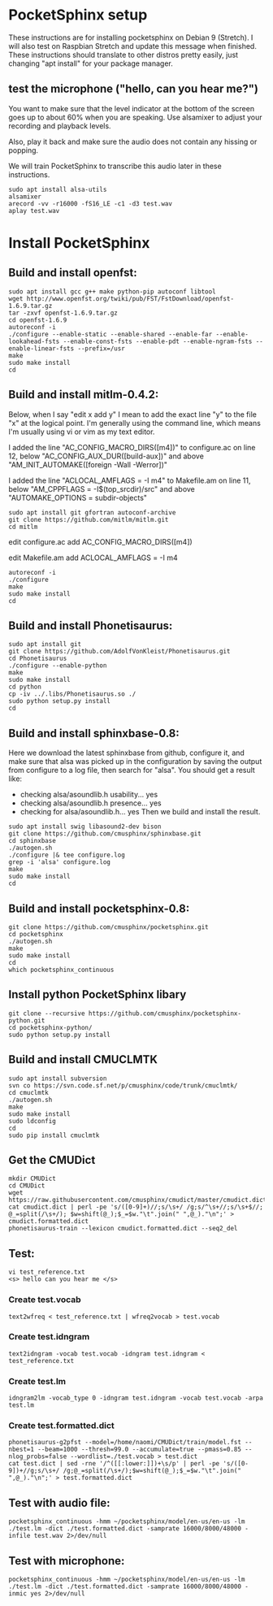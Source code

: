 # PocketSphinx setup

These instructions are for installing pocketsphinx on Debian 9 (Stretch). I will also test on Raspbian Stretch and update this message when finished. These instructions should translate to other distros pretty easily, just changing "apt install" for your package manager.

## test the microphone ("hello, can you hear me?")

You want to make sure that the level indicator at the bottom of the screen goes up to about 60% when you are speaking. Use alsamixer to adjust your recording and playback levels.

Also, play it back and make sure the audio does not contain any hissing or popping.

We will train PocketSphinx to transcribe this audio later in these instructions.
```
sudo apt install alsa-utils
alsamixer
arecord -vv -r16000 -fS16_LE -c1 -d3 test.wav
aplay test.wav
```
# Install PocketSphinx
## Build and install openfst:
```
sudo apt install gcc g++ make python-pip autoconf libtool
wget http://www.openfst.org/twiki/pub/FST/FstDownload/openfst-1.6.9.tar.gz
tar -zxvf openfst-1.6.9.tar.gz
cd openfst-1.6.9
autoreconf -i
./configure --enable-static --enable-shared --enable-far --enable-lookahead-fsts --enable-const-fsts --enable-pdt --enable-ngram-fsts --enable-linear-fsts --prefix=/usr
make
sudo make install
cd
```
## Build and install mitlm-0.4.2:
Below, when I say "edit x add y" I mean to add the exact line "y" to the file "x" at the logical point. I'm generally using
the command line, which means I'm usually using vi or vim as my text editor.

I added the line "AC_CONFIG_MACRO_DIRS([m4])" to configure.ac on line 12, below "AC_CONFIG_AUX_DUR([build-aux])" and above "AM_INIT_AUTOMAKE([foreign -Wall -Werror])"

I added the line "ACLOCAL_AMFLAGS = -I m4" to Makefile.am on line 11, below "AM_CPPFLAGS = -I$(top_srcdir)/src" and above "AUTOMAKE_OPTIONS = subdir-objects"

```
sudo apt install git gfortran autoconf-archive
git clone https://github.com/mitlm/mitlm.git
cd mitlm
```
edit configure.ac add AC_CONFIG_MACRO_DIRS([m4])

edit Makefile.am  add ACLOCAL_AMFLAGS = -I m4
```
autoreconf -i
./configure
make
sudo make install
cd
```

## Build and install Phonetisaurus:
```
sudo apt install git
git clone https://github.com/AdolfVonKleist/Phonetisaurus.git
cd Phonetisaurus
./configure --enable-python
make
sudo make install 
cd python
cp -iv ../.libs/Phonetisaurus.so ./
sudo python setup.py install
cd
```

## Build and install sphinxbase-0.8:

Here we download the latest sphinxbase from github, configure it, and make sure that alsa was picked up in the configuration by saving the output from configure to a log file, then search for "alsa". You should get a result like:
* checking alsa/asoundlib.h usability... yes
* checking alsa/asoundlib.h presence... yes
* checking for alsa/asoundlib.h... yes
Then we build and install the result.
```
sudo apt install swig libasound2-dev bison
git clone https://github.com/cmusphinx/sphinxbase.git
cd sphinxbase
./autogen.sh
./configure |& tee configure.log
grep -i 'alsa' configure.log
make
sudo make install
cd
```
## Build and install pocketsphinx-0.8:
```
git clone https://github.com/cmusphinx/pocketsphinx.git
cd pocketsphinx
./autogen.sh
make
sudo make install
cd
which pocketsphinx_continuous
```
## Install python PocketSphinx libary
```
git clone --recursive https://github.com/cmusphinx/pocketsphinx-python.git
cd pocketsphinx-python/
sudo python setup.py install
```
## Build and install CMUCLMTK
```
sudo apt install subversion
svn co https://svn.code.sf.net/p/cmusphinx/code/trunk/cmuclmtk/
cd cmuclmtk
./autogen.sh
make
sudo make install
sudo ldconfig
cd
sudo pip install cmuclmtk
```
## Get the CMUDict
```
mkdir CMUDict
cd CMUDict
wget https://raw.githubusercontent.com/cmusphinx/cmudict/master/cmudict.dict
cat cmudict.dict | perl -pe 's/([0-9]+)//;s/\s+/ /g;s/^\s+//;s/\s+$//; @_=split(/\s+/); $w=shift(@_);$_=$w."\t".join(" ",@_)."\n";' > cmudict.formatted.dict
phonetisaurus-train --lexicon cmudict.formatted.dict --seq2_del
```
## Test:
```
vi test_reference.txt
<s> hello can you hear me </s>
```
### Create test.vocab
```
text2wfreq < test_reference.txt | wfreq2vocab > test.vocab
```
### Create test.idngram
```
text2idngram -vocab test.vocab -idngram test.idngram < test_reference.txt
```
### Create test.lm
```
idngram2lm -vocab_type 0 -idngram test.idngram -vocab test.vocab -arpa test.lm
```
### Create test.formatted.dict
```
phonetisaurus-g2pfst --model=/home/naomi/CMUDict/train/model.fst --nbest=1 --beam=1000 --thresh=99.0 --accumulate=true --pmass=0.85 --nlog_probs=false --wordlist=./test.vocab > test.dict
cat test.dict | sed -rne '/^([[:lower:]])+\s/p' | perl -pe 's/([0-9])+//g;s/\s+/ /g;@_=split(/\s+/);$w=shift(@_);$_=$w."\t".join(" ",@_)."\n";' > test.formatted.dict
```
## Test with audio file:
`pocketsphinx_continuous -hmm ~/pocketsphinx/model/en-us/en-us -lm ./test.lm -dict ./test.formatted.dict -samprate 16000/8000/48000 -infile test.wav 2>/dev/null`

## Test with microphone:
`pocketsphinx_continuous -hmm ~/pocketsphinx/model/en-us/en-us -lm ./test.lm -dict ./test.formatted.dict -samprate 16000/8000/48000 -inmic yes 2>/dev/null`
